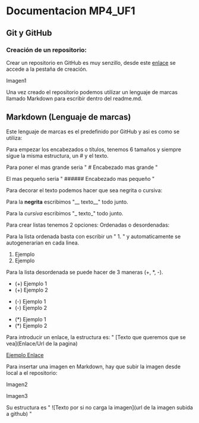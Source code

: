 # Documentacion MP4_UF1

## Git y GitHub

### Creación de un repositorio:
Crear un repositorio en GitHub es muy senzillo, desde este [enlace](https://github.com/new) se accede a la pestaña de creación.

Imagen1

Una vez creado el repositorio podemos utilizar un lenguaje de marcas llamado Markdown para escribir dentro del readme.md.

## Markdown (Lenguaje de marcas)
Este lenguaje de marcas es el predefinido por GitHub y asi es como se utiliza:

Para empezar los encabezados o títulos, tenemos 6 tamaños y siempre sigue la misma estructura, un # y el texto.

Para poner el mas grande seria " # Encabezado mas grande "

El mas pequeño seria " ###### Encabezado mas pequeño "

Para decorar el texto podemos hacer que sea negrita o cursiva:

Para la __negrita__ escribimos "__ texto__" todo junto.

Para la _cursiva_ escribimos "_ texto_" todo junto.

Para crear listas tenemos 2 opciones: Ordenadas o desordenadas:

Para la lista ordenada basta con escribir un " 1. " y automaticamente se autogenerarian en cada linea.
1. Ejemplo 
2. Ejemplo 

Para la lista desordenada se puede hacer de 3 maneras (+, *, -).
+ (+) Ejemplo 1
+ (+) Ejemplo 2
- (-) Ejemplo 1
- (-) Ejemplo 2
* (*) Ejemplo 1
* (*) Ejemplo 2

Para introducir un enlace, la estructura es: " [Texto que queremos que se vea](Enlace/Url de la pagina)

[Ejemplo Enlace](https://github.com/ChristianMonrabal?tab=repositories)

Para insertar una imagen en Markdown, hay que subir la imagen desde local a el repositorio:

Imagen2

Imagen3

Su estructura es " ![Texto por si no carga la imagen](url de la imagen subida a github) "


